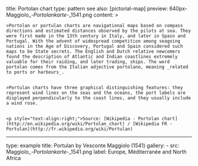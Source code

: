 title: Portolan chart
type: pattern
see also: [pictorial-map]
preview: 640px-Maggiolo_-_Portolankarte_-_1541.png
content: >
    
    >Portolan or portulan charts are navigational maps based on compass directions and estimated distances observed by the pilots at sea. They were first made in the 13th century in Italy, and later in Spain and Portugal. With the advent of widespread competition among seagoing nations in the Age of Discovery, Portugal and Spain considered such maps to be State secrets. The English and Dutch relative newcomers found the description of Atlantic and Indian coastlines extremely valuable for their raiding, and later trading, ships. The word portolan comes from the Italian adjective portolano, meaning _related to ports or harbours_.
    
    
    >Portulan charts have three graphical distinguishing features: they represent wind lines on the seas and the oceans, the port labels are displayed perpendicularly to the coast lines, and they usually include a wind rose.


    <p style="text-align:right;">Source: [Wikipedia - Portolan chart](http://en.wikipedia.org/wiki/Portolan_chart) / [Wikipedia FR - Portulan](http://fr.wikipedia.org/wiki/Portulan)
    
---
type: example
title: Portulan by Vesconte Maggiolo (1541)
gallery:
    - src: Maggiolo_-_Portolankarte_-_1541.png
      label: Europe, Méditerranée and North Africa
      

